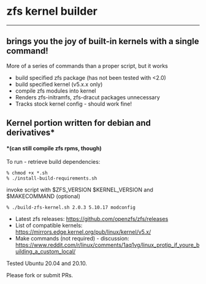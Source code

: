 # zfs kernel builder

---

## brings you the joy of built-in kernels with a single command!

More of a series of commands than a proper script, but it works

- build specified zfs package (has not been tested with <2.0)
- build specified kernel (v5.x.x only)
- compile zfs modules into kernel
- Renders zfs-initramfs, zfs-dracut packages unnecessary
- Tracks stock kernel config - should work fine!

## Kernel portion written for debian and derivatives\*

#### \*(can still compile zfs rpms, though)

To run - retrieve build dependencies:
```
% chmod +x *.sh
% ./install-build-requirements.sh
```

invoke script with $ZFS_VERSION $KERNEL_VERSION and $MAKECOMMAND (optional)
```
% ./build-zfs-kernel.sh 2.0.3 5.10.17 modconfig
```

- Latest zfs releases: https://github.com/openzfs/zfs/releases
- List of compatible kernels:  https://mirrors.edge.kernel.org/pub/linux/kernel/v5.x/
- Make commands (not required) - discussion: https://www.reddit.com/r/linux/comments/1aq1vg/linux_protip_if_youre_building_a_custom_local/ 

Tested Ubuntu 20.04 and 20.10.

Please fork or submit PRs.
